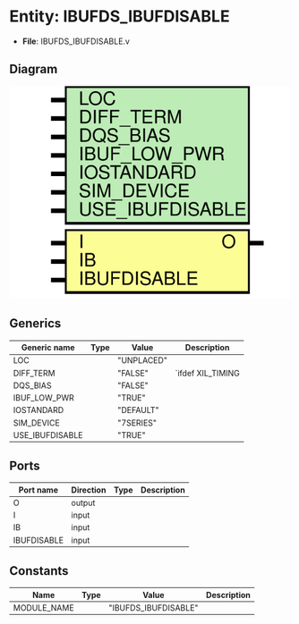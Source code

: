 # Entity: IBUFDS_IBUFDISABLE

- **File**: IBUFDS_IBUFDISABLE.v
## Diagram

![Diagram](IBUFDS_IBUFDISABLE.svg "Diagram")
## Generics

| Generic name    | Type | Value      | Description         |
| --------------- | ---- | ---------- | ------------------- |
| LOC             |      | "UNPLACED" |                     |
| DIFF_TERM       |      | "FALSE"    |  `ifdef XIL_TIMING  |
| DQS_BIAS        |      | "FALSE"    |                     |
| IBUF_LOW_PWR    |      | "TRUE"     |                     |
| IOSTANDARD      |      | "DEFAULT"  |                     |
| SIM_DEVICE      |      | "7SERIES"  |                     |
| USE_IBUFDISABLE |      | "TRUE"     |                     |
## Ports

| Port name   | Direction | Type | Description |
| ----------- | --------- | ---- | ----------- |
| O           | output    |      |             |
| I           | input     |      |             |
| IB          | input     |      |             |
| IBUFDISABLE | input     |      |             |
## Constants

| Name        | Type | Value                | Description |
| ----------- | ---- | -------------------- | ----------- |
| MODULE_NAME |      | "IBUFDS_IBUFDISABLE" |             |
